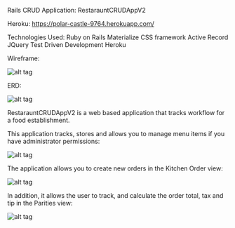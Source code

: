 Rails CRUD Application:  RestarauntCRUDAppV2

Heroku: https://polar-castle-9764.herokuapp.com/

Technologies Used:
Ruby on Rails
Materialize CSS framework
Active Record
JQuery
Test Driven Development
Heroku

Wireframe:

![alt tag](http://i.imgur.com/U3ZJVES.png)

ERD:

![alt tag](http://i.imgur.com/gvgdWJ7.png)

RestarauntCRUDAppV2 is a web based application that tracks workflow for a food establishment.  

This application tracks, stores and allows you to manage menu items if you have administrator permissions:

![alt tag](http://i.imgur.com/lySvRfd.png)

The application allows you to create new orders in the Kitchen Order view:

![alt tag](http://i.imgur.com/fin8AhK.png)

In addition, it allows the user to track, and calculate the order total, tax and tip in the Parities view:

![alt tag](http://i.imgur.com/LPXZjql.png)
